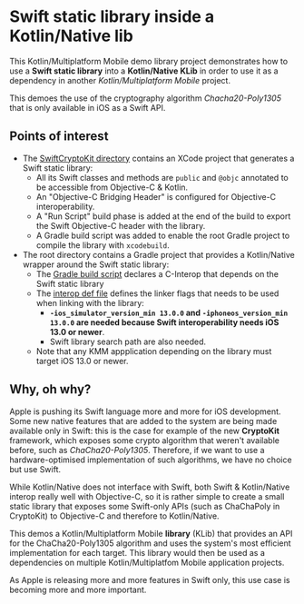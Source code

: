 # Swift static library inside a Kotlin/Native lib

This Kotlin/Multiplatform Mobile demo library project demonstrates how to use a **Swift static library** into a **Kotlin/Native KLib** in order to use it as a dependency in another _Kotlin/Multiplatform Mobile_ project.

This demoes the use of the cryptography algorithm _Chacha20-Poly1305_ that is only available in iOS as a Swift API. 

## Points of interest

- The [SwiftCryptoKit directory](https://github.com/SalomonBrys/Demo-SwiftLib-in-KMMLib/tree/main/SwiftCryptoKit) contains an XCode project that generates a Swift static library:
    - All its Swift classes and methods are `public` and `@objc` annotated to be accessible from Objective-C & Kotlin.
    - An "Objective-C Bridging Header" is configured for Objective-C interoperability.
    - A "Run Script" build phase is added at the end of the build to export the Swift Objective-C header with the library.
    - A Gradle build script was added to enable the root Gradle project to compile the library with `xcodebuild`.
- The root directory contains a Gradle project that provides a Kotlin/Native wrapper around the Swift static library:
    - The [Gradle build script](https://github.com/SalomonBrys/Demo-SwiftLib-in-KMMLib/blob/main/build.gradle.kts) declares a C-Interop that depends on the Swift static library
    - The [interop def file](https://github.com/SalomonBrys/Demo-SwiftLib-in-KMMLib/blob/main/src/nativeInterop/cinterop/SwiftCryptoKit.def) defines the linker flags that needs to be used when linking with the library:
        - **`-ios_simulator_version_min 13.0.0` and `-iphoneos_version_min 13.0.0` are needed because Swift interoperability needs iOS 13.0 or newer**.
        - Swift library search path are also needed.
    - Note that any KMM appplication depending on the library must target iOS 13.0 or newer.

## Why, oh why?

Apple is pushing its Swift language more and more for iOS development.
Some new native features that are added to the system are being made available only in Swift: this is the case for example of the new **CryptoKit** framework, which exposes some crypto algorithm that weren't available before, such as _ChaCha20-Poly1305_.
Therefore, if we want to use a hardware-optimised implementation of such algorithms, we have no choice but use Swift.

While Kotlin/Native does not interface with Swift, both Swift & Kotlin/Native interop really well with Objective-C, so it is rather simple to create a small static library that exposes some Swift-only APIs (such as ChaChaPoly in CryptoKit) to Objective-C and therefore to Kotlin/Native.

This demos a Kotlin/Multiplatform Mobile **library** (KLib) that provides an API for the ChaCha20-Poly1305 algorithm and uses the system's most efficient implementation for each target.
This library would then be used as a dependencies on multiple Kotlin/Multiplatfom Mobile application projects.

As Apple is releasing more and more features in Swift only, this use case is becoming more and more important.
